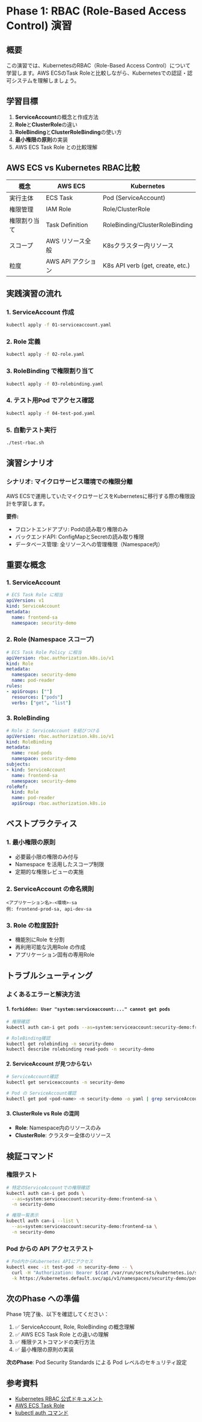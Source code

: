 # Phase 1: RBAC (Role-Based Access Control) 演習

## 概要

この演習では、KubernetesのRBAC（Role-Based Access Control）について学習します。AWS ECSのTask Roleと比較しながら、Kubernetesでの認証・認可システムを理解しましょう。

## 学習目標

1. **ServiceAccount**の概念と作成方法
2. **Role**と**ClusterRole**の違い
3. **RoleBinding**と**ClusterRoleBinding**の使い方
4. **最小権限の原則**の実装
5. AWS ECS Task Role との比較理解

## AWS ECS vs Kubernetes RBAC比較

| 概念 | AWS ECS | Kubernetes |
|------|---------|------------|
| 実行主体 | ECS Task | Pod (ServiceAccount) |
| 権限管理 | IAM Role | Role/ClusterRole |
| 権限割り当て | Task Definition | RoleBinding/ClusterRoleBinding |
| スコープ | AWS リソース全般 | K8sクラスター内リソース |
| 粒度 | AWS API アクション | K8s API verb (get, create, etc.) |

## 実践演習の流れ

### 1. ServiceAccount 作成
```bash
kubectl apply -f 01-serviceaccount.yaml
```

### 2. Role 定義
```bash
kubectl apply -f 02-role.yaml
```

### 3. RoleBinding で権限割り当て
```bash
kubectl apply -f 03-rolebinding.yaml
```

### 4. テスト用Pod でアクセス確認
```bash
kubectl apply -f 04-test-pod.yaml
```

### 5. 自動テスト実行
```bash
./test-rbac.sh
```

## 演習シナリオ

### シナリオ: マイクロサービス環境での権限分離

AWS ECSで運用していたマイクロサービスをKubernetesに移行する際の権限設計を学習します。

**要件:**
- フロントエンドアプリ: Podの読み取り権限のみ
- バックエンドAPI: ConfigMapとSecretの読み取り権限
- データベース管理: 全リソースへの管理権限（Namespace内）

## 重要な概念

### 1. ServiceAccount
```yaml
# ECS Task Role に相当
apiVersion: v1
kind: ServiceAccount
metadata:
  name: frontend-sa
  namespace: security-demo
```

### 2. Role (Namespace スコープ)
```yaml
# ECS Task Role Policy に相当
apiVersion: rbac.authorization.k8s.io/v1
kind: Role
metadata:
  namespace: security-demo
  name: pod-reader
rules:
- apiGroups: [""]
  resources: ["pods"]
  verbs: ["get", "list"]
```

### 3. RoleBinding
```yaml
# Role と ServiceAccount を結びつける
apiVersion: rbac.authorization.k8s.io/v1
kind: RoleBinding
metadata:
  name: read-pods
  namespace: security-demo
subjects:
- kind: ServiceAccount
  name: frontend-sa
  namespace: security-demo
roleRef:
  kind: Role
  name: pod-reader
  apiGroup: rbac.authorization.k8s.io
```

## ベストプラクティス

### 1. 最小権限の原則
- 必要最小限の権限のみ付与
- Namespace を活用したスコープ制限
- 定期的な権限レビューの実施

### 2. ServiceAccount の命名規則
```
<アプリケーション名>-<環境>-sa
例: frontend-prod-sa, api-dev-sa
```

### 3. Role の粒度設計
- 機能別にRole を分割
- 再利用可能な汎用Role の作成
- アプリケーション固有の専用Role

## トラブルシューティング

### よくあるエラーと解決方法

#### 1. `forbidden: User "system:serviceaccount:..." cannot get pods`
```bash
# 権限確認
kubectl auth can-i get pods --as=system:serviceaccount:security-demo:frontend-sa

# RoleBinding確認
kubectl get rolebinding -n security-demo
kubectl describe rolebinding read-pods -n security-demo
```

#### 2. ServiceAccount が見つからない
```bash
# ServiceAccount確認
kubectl get serviceaccounts -n security-demo

# Pod の ServiceAccount確認
kubectl get pod <pod-name> -n security-demo -o yaml | grep serviceAccount
```

#### 3. ClusterRole vs Role の混同
- **Role**: Namespace内のリソースのみ
- **ClusterRole**: クラスター全体のリソース

## 検証コマンド

### 権限テスト
```bash
# 特定のServiceAccountでの権限確認
kubectl auth can-i get pods \
  --as=system:serviceaccount:security-demo:frontend-sa \
  -n security-demo

# 権限一覧表示
kubectl auth can-i --list \
  --as=system:serviceaccount:security-demo:frontend-sa \
  -n security-demo
```

### Pod からの API アクセステスト
```bash
# Pod内からKubernetes APIにアクセス
kubectl exec -it test-pod -n security-demo -- \
  curl -H "Authorization: Bearer $(cat /var/run/secrets/kubernetes.io/serviceaccount/token)" \
  -k https://kubernetes.default.svc/api/v1/namespaces/security-demo/pods
```

## 次のPhase への準備

Phase 1完了後、以下を確認してください：

1. ✅ ServiceAccount, Role, RoleBinding の概念理解
2. ✅ AWS ECS Task Role との違いの理解
3. ✅ 権限テストコマンドの実行方法
4. ✅ 最小権限の原則の実装

**次のPhase**: Pod Security Standards による Pod レベルのセキュリティ設定

## 参考資料

- [Kubernetes RBAC 公式ドキュメント](https://kubernetes.io/docs/reference/access-authn-authz/rbac/)
- [AWS ECS Task Role](https://docs.aws.amazon.com/AmazonECS/latest/developerguide/task-iam-roles.html)
- [kubectl auth コマンド](https://kubernetes.io/docs/reference/access-authn-authz/authorization/#checking-api-access)
